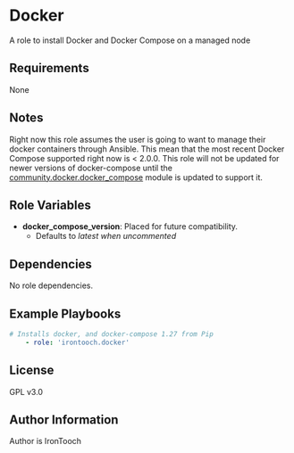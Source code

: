 Docker
=========

A role to install Docker and Docker Compose on a managed node

Requirements
------------

None

Notes
------------

Right now this role assumes the user is going to want to manage their docker containers through Ansible. This mean that the most recent Docker Compose supported right now is < 2.0.0. This role will not be updated for newer versions of docker-compose until the [community.docker.docker_compose](https://docs.ansible.com/ansible/latest/collections/community/docker/docker_compose_module.html) module is updated to support it.

Role Variables
--------------

- **docker_compose_version**: Placed for future compatibility.
  - Defaults to *latest when uncommented*

Dependencies
------------

No role dependencies.

Example Playbooks
----------------

```yaml
# Installs docker, and docker-compose 1.27 from Pip
    - role: 'irontooch.docker'
```

License
-------

GPL v3.0

Author Information
------------------

Author is IronTooch
